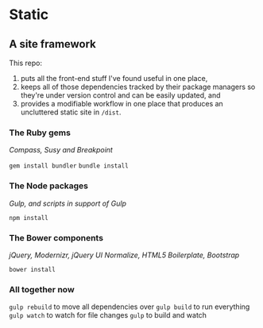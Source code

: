 # Static

## A site framework

This repo:

1. puts all the front-end stuff I've found useful in one place,
1. keeps all of those dependencies tracked by their package managers so they're under version control and can be easily updated, and
1. provides a modifiable workflow in one place that produces an uncluttered static site in `/dist`.


### The Ruby gems

_Compass, Susy and Breakpoint_

`gem install bundler`
`bundle install`


### The Node packages

_Gulp, and scripts in support of Gulp_

`npm install`


### The Bower components

_jQuery, Modernizr, jQuery UI_
_Normalize, HTML5 Boilerplate, Bootstrap_

`bower install`


### All together now

`gulp rebuild` to move all dependencies over
`gulp build` to run everything
`gulp watch` to watch for file changes
`gulp` to build and watch

